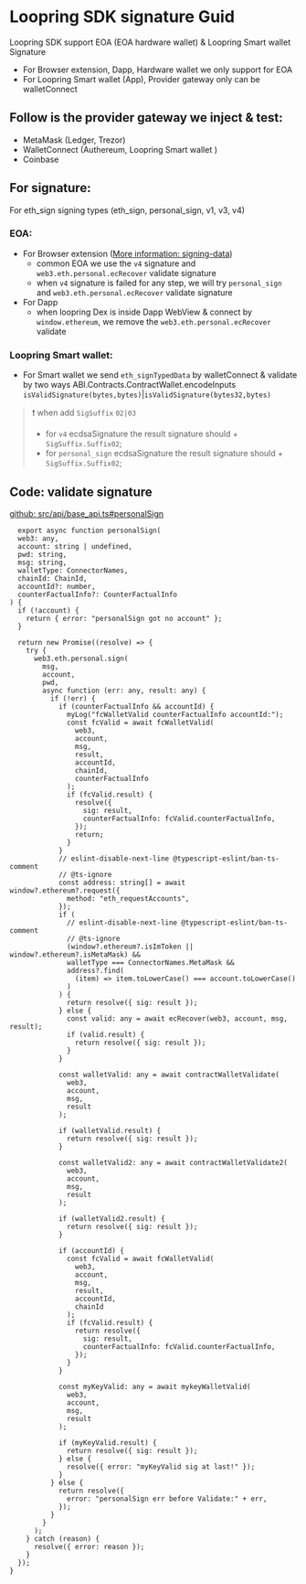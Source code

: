 # Loopring SDK signature Guid

Loopring SDK support EOA (EOA hardware wallet) & Loopring Smart wallet Signature

- For Browser extension, Dapp, Hardware wallet we only support for EOA
- For Loopring Smart wallet (App), Provider gateway only can be walletConnect

## Follow is the provider gateway we inject & test:
  - MetaMask  (Ledger, Trezor)
  - WalletConnect (Authereum, Loopring Smart wallet )
  - Coinbase 

## For signature:
For eth_sign signing types (eth_sign, personal_sign, v1, v3, v4)

### EOA:
  - For Browser extension ([More information: signing-data](https://docs.metamask.io/guide/signing-data.html#a-brief-history))
    + common EOA we use the `v4` signature and `web3.eth.personal.ecRecover` validate signature
    + when `v4` signature is failed for any step, we will try `personal_sign` and `web3.eth.personal.ecRecover` validate signature
  - For Dapp 
    + when loopring Dex is inside Dapp WebView & connect by `window.ethereum`, we remove the `web3.eth.personal.ecRecover` validate 

### Loopring Smart wallet:  
  - For Smart wallet we send `eth_signTypedData` by walletConnect & validate by two ways
    ABI.Contracts.ContractWallet.encodeInputs `isValidSignature(bytes,bytes)`|`isValidSignature(bytes32,bytes)` 

> ❗ when add `SigSuffix` `02|03`
>- for `v4` ecdsaSignature the result signature should + `SigSuffix.Suffix02`;
>- for `personal_sign` ecdsaSignature the result signature should + `SigSuffix.Suffix02`;

## Code: validate signature 
[github: src/api/base_api.ts#personalSign](https://github.com/Loopring/loopring_sdk/blob/2c79c1837114f4f383e2d292de3da4b2dac02252/src/api/base_api.ts#L549)         
```
  export async function personalSign(
  web3: any,
  account: string | undefined,
  pwd: string,
  msg: string,
  walletType: ConnectorNames,
  chainId: ChainId,
  accountId?: number,
  counterFactualInfo?: CounterFactualInfo
) {
  if (!account) {
    return { error: "personalSign got no account" };
  }

  return new Promise((resolve) => {
    try {
      web3.eth.personal.sign(
        msg,
        account,
        pwd,
        async function (err: any, result: any) {
          if (!err) {
            if (counterFactualInfo && accountId) {
              myLog("fcWalletValid counterFactualInfo accountId:");
              const fcValid = await fcWalletValid(
                web3,
                account,
                msg,
                result,
                accountId,
                chainId,
                counterFactualInfo
              );
              if (fcValid.result) {
                resolve({
                  sig: result,
                  counterFactualInfo: fcValid.counterFactualInfo,
                });
                return;
              }
            }
            // eslint-disable-next-line @typescript-eslint/ban-ts-comment
            // @ts-ignore
            const address: string[] = await window?.ethereum?.request({
              method: "eth_requestAccounts",
            });
            if (
              // eslint-disable-next-line @typescript-eslint/ban-ts-comment
              // @ts-ignore
              (window?.ethereum?.isImToken || window?.ethereum?.isMetaMask) &&
              walletType === ConnectorNames.MetaMask &&
              address?.find(
                (item) => item.toLowerCase() === account.toLowerCase()
              )
            ) {
              return resolve({ sig: result });
            } else {
              const valid: any = await ecRecover(web3, account, msg, result);
              if (valid.result) {
                return resolve({ sig: result });
              }
            }

            const walletValid: any = await contractWalletValidate(
              web3,
              account,
              msg,
              result
            );

            if (walletValid.result) {
              return resolve({ sig: result });
            }

            const walletValid2: any = await contractWalletValidate2(
              web3,
              account,
              msg,
              result
            );

            if (walletValid2.result) {
              return resolve({ sig: result });
            }

            if (accountId) {
              const fcValid = await fcWalletValid(
                web3,
                account,
                msg,
                result,
                accountId,
                chainId
              );
              if (fcValid.result) {
                return resolve({
                  sig: result,
                  counterFactualInfo: fcValid.counterFactualInfo,
                });
              }
            }

            const myKeyValid: any = await mykeyWalletValid(
              web3,
              account,
              msg,
              result
            );

            if (myKeyValid.result) {
              return resolve({ sig: result });
            } else {
              resolve({ error: "myKeyValid sig at last!" });
            }
          } else {
            return resolve({
              error: "personalSign err before Validate:" + err,
            });
          }
        }
      );
    } catch (reason) {
      resolve({ error: reason });
    }
  });
}
```